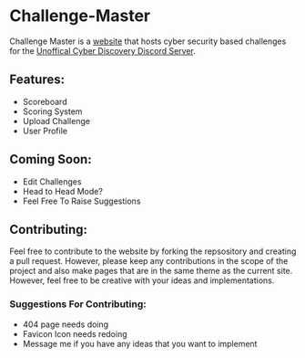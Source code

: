 # Challenge-Master
Challenge Master is a [website](https://challenge-master.firebaseapp.com) that hosts cyber security based challenges for the [Unoffical Cyber Discovery Discord Server](https://discord.gg/8h7HU4C).

## Features:
* Scoreboard
* Scoring System
* Upload Challenge
* User Profile

## Coming Soon:
* Edit Challenges
* Head to Head Mode?
* Feel Free To Raise Suggestions

## Contributing:
Feel free to contribute to the website by forking the repsository and creating a pull request.  However, please keep any contributions in the scope of the project and also make pages that are in the same theme as the current site.  However, feel free to be creative with your ideas and implementations.

### Suggestions For Contributing:
* 404 page needs doing
* Favicon Icon needs redoing
* Message me if you have any ideas that you want to implement
